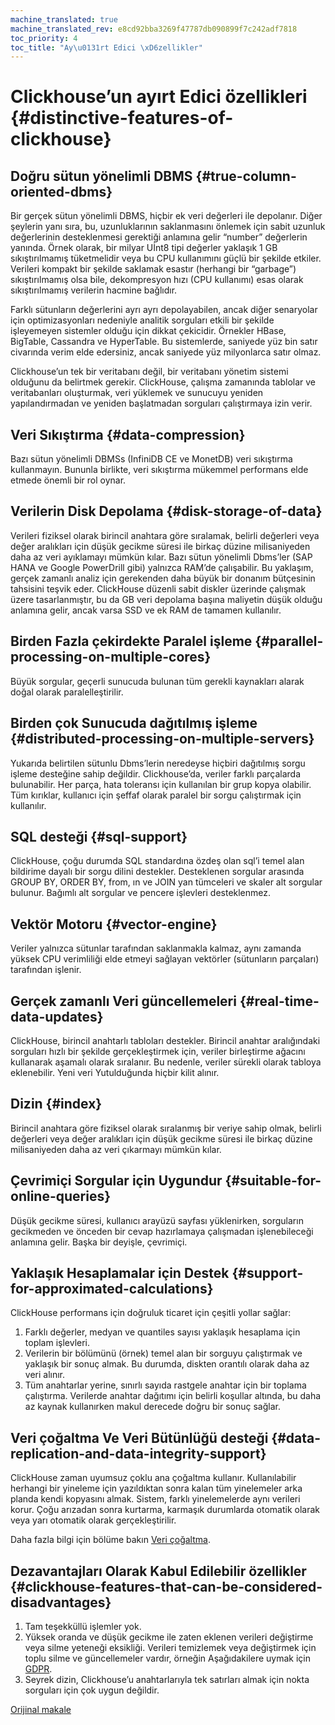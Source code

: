 ```yaml
---
machine_translated: true
machine_translated_rev: e8cd92bba3269f47787db090899f7c242adf7818
toc_priority: 4
toc_title: "Ay\u0131rt Edici \xD6zellikler"
---
```


# Clickhouse’un ayırt Edici özellikleri {#distinctive-features-of-clickhouse}

## Doğru sütun yönelimli DBMS {#true-column-oriented-dbms}

Bir gerçek sütun yönelimli DBMS, hiçbir ek veri değerleri ile depolanır. Diğer şeylerin yanı sıra, bu, uzunluklarının saklanmasını önlemek için sabit uzunluk değerlerinin desteklenmesi gerektiği anlamına gelir “number” değerlerin yanında. Örnek olarak, bir milyar Uİnt8 tipi değerler yaklaşık 1 GB sıkıştırılmamış tüketmelidir veya bu CPU kullanımını güçlü bir şekilde etkiler. Verileri kompakt bir şekilde saklamak esastır (herhangi bir “garbage”) sıkıştırılmamış olsa bile, dekompresyon hızı (CPU kullanımı) esas olarak sıkıştırılmamış verilerin hacmine bağlıdır.

Farklı sütunların değerlerini ayrı ayrı depolayabilen, ancak diğer senaryolar için optimizasyonları nedeniyle analitik sorguları etkili bir şekilde işleyemeyen sistemler olduğu için dikkat çekicidir. Örnekler HBase, BigTable, Cassandra ve HyperTable. Bu sistemlerde, saniyede yüz bin satır civarında verim elde edersiniz, ancak saniyede yüz milyonlarca satır olmaz.

Clickhouse’un tek bir veritabanı değil, bir veritabanı yönetim sistemi olduğunu da belirtmek gerekir. ClickHouse, çalışma zamanında tablolar ve veritabanları oluşturmak, veri yüklemek ve sunucuyu yeniden yapılandırmadan ve yeniden başlatmadan sorguları çalıştırmaya izin verir.

## Veri Sıkıştırma {#data-compression}

Bazı sütun yönelimli DBMSs (InfiniDB CE ve MonetDB) veri sıkıştırma kullanmayın. Bununla birlikte, veri sıkıştırma mükemmel performans elde etmede önemli bir rol oynar.

## Verilerin Disk Depolama {#disk-storage-of-data}

Verileri fiziksel olarak birincil anahtara göre sıralamak, belirli değerleri veya değer aralıkları için düşük gecikme süresi ile birkaç düzine milisaniyeden daha az veri ayıklamayı mümkün kılar. Bazı sütun yönelimli Dbms’ler (SAP HANA ve Google PowerDrill gibi) yalnızca RAM’de çalışabilir. Bu yaklaşım, gerçek zamanlı analiz için gerekenden daha büyük bir donanım bütçesinin tahsisini teşvik eder. ClickHouse düzenli sabit diskler üzerinde çalışmak üzere tasarlanmıştır, bu da GB veri depolama başına maliyetin düşük olduğu anlamına gelir, ancak varsa SSD ve ek RAM de tamamen kullanılır.

## Birden Fazla çekirdekte Paralel işleme {#parallel-processing-on-multiple-cores}

Büyük sorgular, geçerli sunucuda bulunan tüm gerekli kaynakları alarak doğal olarak paralelleştirilir.

## Birden çok Sunucuda dağıtılmış işleme {#distributed-processing-on-multiple-servers}

Yukarıda belirtilen sütunlu Dbms’lerin neredeyse hiçbiri dağıtılmış sorgu işleme desteğine sahip değildir.
Clickhouse’da, veriler farklı parçalarda bulunabilir. Her parça, hata toleransı için kullanılan bir grup kopya olabilir. Tüm kırıklar, kullanıcı için şeffaf olarak paralel bir sorgu çalıştırmak için kullanılır.

## SQL desteği {#sql-support}

ClickHouse, çoğu durumda SQL standardına özdeş olan sql’i temel alan bildirime dayalı bir sorgu dilini destekler.
Desteklenen sorgular arasında GROUP BY, ORDER BY, from, ın ve JOIN yan tümceleri ve skaler alt sorgular bulunur.
Bağımlı alt sorgular ve pencere işlevleri desteklenmez.

## Vektör Motoru {#vector-engine}

Veriler yalnızca sütunlar tarafından saklanmakla kalmaz, aynı zamanda yüksek CPU verimliliği elde etmeyi sağlayan vektörler (sütunların parçaları) tarafından işlenir.

## Gerçek zamanlı Veri güncellemeleri {#real-time-data-updates}

ClickHouse, birincil anahtarlı tabloları destekler. Birincil anahtar aralığındaki sorguları hızlı bir şekilde gerçekleştirmek için, veriler birleştirme ağacını kullanarak aşamalı olarak sıralanır. Bu nedenle, veriler sürekli olarak tabloya eklenebilir. Yeni veri Yutulduğunda hiçbir kilit alınır.

## Dizin {#index}

Birincil anahtara göre fiziksel olarak sıralanmış bir veriye sahip olmak, belirli değerleri veya değer aralıkları için düşük gecikme süresi ile birkaç düzine milisaniyeden daha az veri çıkarmayı mümkün kılar.

## Çevrimiçi Sorgular için Uygundur {#suitable-for-online-queries}

Düşük gecikme süresi, kullanıcı arayüzü sayfası yüklenirken, sorguların gecikmeden ve önceden bir cevap hazırlamaya çalışmadan işlenebileceği anlamına gelir. Başka bir deyişle, çevrimiçi.

## Yaklaşık Hesaplamalar için Destek {#support-for-approximated-calculations}

ClickHouse performans için doğruluk ticaret için çeşitli yollar sağlar:

1.  Farklı değerler, medyan ve quantiles sayısı yaklaşık hesaplama için toplam işlevleri.
2.  Verilerin bir bölümünü (örnek) temel alan bir sorguyu çalıştırmak ve yaklaşık bir sonuç almak. Bu durumda, diskten orantılı olarak daha az veri alınır.
3.  Tüm anahtarlar yerine, sınırlı sayıda rastgele anahtar için bir toplama çalıştırma. Verilerde anahtar dağıtımı için belirli koşullar altında, bu daha az kaynak kullanırken makul derecede doğru bir sonuç sağlar.

## Veri çoğaltma Ve Veri Bütünlüğü desteği {#data-replication-and-data-integrity-support}

ClickHouse zaman uyumsuz çoklu ana çoğaltma kullanır. Kullanılabilir herhangi bir yineleme için yazıldıktan sonra kalan tüm yinelemeler arka planda kendi kopyasını almak. Sistem, farklı yinelemelerde aynı verileri korur. Çoğu arızadan sonra kurtarma, karmaşık durumlarda otomatik olarak veya yarı otomatik olarak gerçekleştirilir.

Daha fazla bilgi için bölüme bakın [Veri çoğaltma](../engines/table-engines/mergetree-family/replication.md).

## Dezavantajları Olarak Kabul Edilebilir özellikler {#clickhouse-features-that-can-be-considered-disadvantages}

1.  Tam teşekküllü işlemler yok.
2.  Yüksek oranda ve düşük gecikme ile zaten eklenen verileri değiştirme veya silme yeteneği eksikliği. Verileri temizlemek veya değiştirmek için toplu silme ve güncellemeler vardır, örneğin Aşağıdakilere uymak için [GDPR](https://gdpr-info.eu).
3.  Seyrek dizin, Clickhouse’u anahtarlarıyla tek satırları almak için nokta sorguları için çok uygun değildir.

[Orijinal makale](https://clickhouse.tech/docs/en/introduction/distinctive_features/) <!--hide-->
